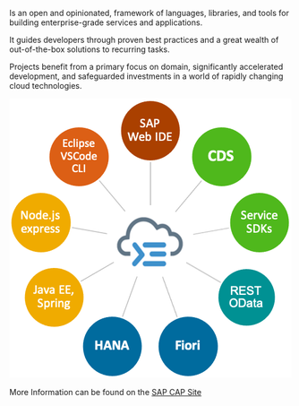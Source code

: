 Is an open and opinionated, framework of languages, libraries, and tools for building enterprise-grade
services and applications.

It guides developers through proven best practices and a great wealth of out-of-the-box solutions to recurring tasks.

Projects benefit from a primary focus on domain, significantly accelerated development, and safeguarded
investments in a world of rapidly changing cloud technologies.

![CAP Wheel and Spokes](cap_wheel.png)

More Information can be found on the [SAP CAP Site](https://cap.cloud.sap/docs/about/)


